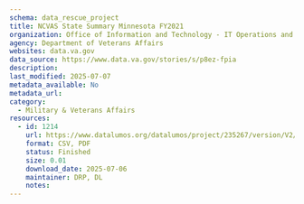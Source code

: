 ```yaml
---
schema: data_rescue_project 
title: NCVAS State Summary Minnesota FY2021
organization: Office of Information and Technology - IT Operations and Services (ITOPS)
agency: Department of Veterans Affairs
websites: data.va.gov
data_source: https://www.data.va.gov/stories/s/p8ez-fpia
description: 
last_modified: 2025-07-07
metadata_available: No
metadata_url: 
category:
  - Military & Veterans Affairs 
resources:
  - id: 1214
    url: https://www.datalumos.org/datalumos/project/235267/version/V2/view
    format: CSV, PDF
    status: Finished
    size: 0.01
    download_date: 2025-07-06
    maintainer: DRP, DL
    notes: 
---
```

